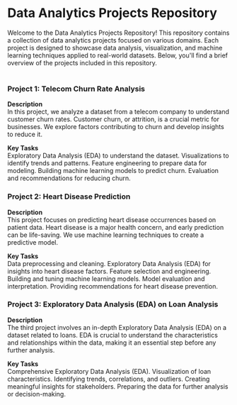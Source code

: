 # Data Analytics Projects Repository
Welcome to the Data Analytics Projects Repository! This repository contains a collection of data analytics projects focused on various domains. Each project is designed to showcase data analysis, visualization, and machine learning techniques applied to real-world datasets. Below, you'll find a brief overview of the projects included in this repository.
<br><br>
### Project 1: Telecom Churn Rate Analysis
**Description**<br>
In this project, we analyze a dataset from a telecom company to understand customer churn rates. Customer churn, or attrition, is a crucial metric for businesses. We explore factors contributing to churn and develop insights to reduce it.

**Key Tasks**<br>
Exploratory Data Analysis (EDA) to understand the dataset.
Visualizations to identify trends and patterns.
Feature engineering to prepare data for modeling.
Building machine learning models to predict churn.
Evaluation and recommendations for reducing churn.

### Project 2: Heart Disease Prediction
**Description**<br>
This project focuses on predicting heart disease occurrences based on patient data. Heart disease is a major health concern, and early prediction can be life-saving. We use machine learning techniques to create a predictive model.

**Key Tasks**<br>
Data preprocessing and cleaning.
Exploratory Data Analysis (EDA) for insights into heart disease factors.
Feature selection and engineering.
Building and tuning machine learning models.
Model evaluation and interpretation.
Providing recommendations for heart disease prevention.

### Project 3: Exploratory Data Analysis (EDA) on Loan Analysis
**Description**<br>
The third project involves an in-depth Exploratory Data Analysis (EDA) on a dataset related to loans. EDA is crucial to understand the characteristics and relationships within the data, making it an essential step before any further analysis.

**Key Tasks**<br>
Comprehensive Exploratory Data Analysis (EDA).
Visualization of loan characteristics.
Identifying trends, correlations, and outliers.
Creating meaningful insights for stakeholders.
Preparing the data for further analysis or decision-making.
